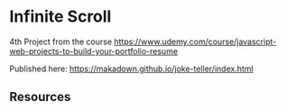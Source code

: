 # Infinite Scroll

4th Project from the course https://www.udemy.com/course/javascript-web-projects-to-build-your-portfolio-resume


Published here: https://makadown.github.io/joke-teller/index.html


## Resources

